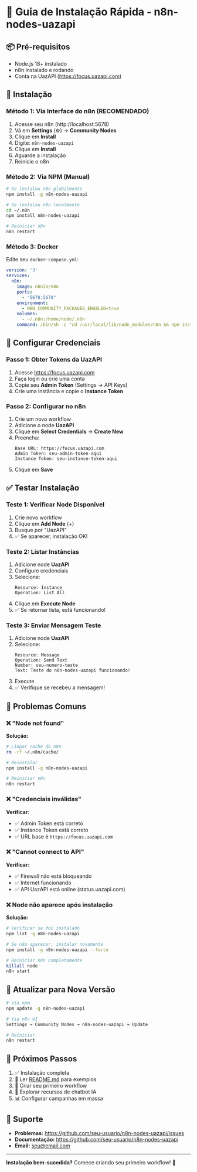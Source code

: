 # 🚀 Guia de Instalação Rápida - n8n-nodes-uazapi

## 📦 Pré-requisitos

- Node.js 18+ instalado
- n8n instalado e rodando
- Conta na UazAPI (https://focus.uazapi.com)

## 🔧 Instalação

### Método 1: Via Interface do n8n (RECOMENDADO)

1. Acesse seu n8n (http://localhost:5678)
2. Vá em **Settings** (⚙️) → **Community Nodes**
3. Clique em **Install**
4. Digite: `n8n-nodes-uazapi`
5. Clique em **Install**
6. Aguarde a instalação
7. Reinicie o n8n

### Método 2: Via NPM (Manual)

```bash
# Se instalou n8n globalmente
npm install -g n8n-nodes-uazapi

# Se instalou n8n localmente
cd ~/.n8n
npm install n8n-nodes-uazapi

# Reiniciar n8n
n8n restart
```

### Método 3: Docker

Edite seu `docker-compose.yml`:

```yaml
version: '3'
services:
  n8n:
    image: n8nio/n8n
    ports:
      - "5678:5678"
    environment:
      - N8N_COMMUNITY_PACKAGES_ENABLED=true
    volumes:
      - ~/.n8n:/home/node/.n8n
    command: /bin/sh -c "cd /usr/local/lib/node_modules/n8n && npm install n8n-nodes-uazapi && n8n start"
```

## 🔐 Configurar Credenciais

### Passo 1: Obter Tokens da UazAPI

1. Acesse https://focus.uazapi.com
2. Faça login ou crie uma conta
3. Copie seu **Admin Token** (Settings → API Keys)
4. Crie uma instância e copie o **Instance Token**

### Passo 2: Configurar no n8n

1. Crie um novo workflow
2. Adicione o node **UazAPI**
3. Clique em **Select Credentials** → **Create New**
4. Preencha:
   ```
   Base URL: https://focus.uazapi.com
   Admin Token: seu-admin-token-aqui
   Instance Token: seu-instance-token-aqui
   ```
5. Clique em **Save**

## ✅ Testar Instalação

### Teste 1: Verificar Node Disponível

1. Crie novo workflow
2. Clique em **Add Node** (+)
3. Busque por "UazAPI"
4. ✅ Se aparecer, instalação OK!

### Teste 2: Listar Instâncias

1. Adicione node **UazAPI**
2. Configure credenciais
3. Selecione:
   ```
   Resource: Instance
   Operation: List All
   ```
4. Clique em **Execute Node**
5. ✅ Se retornar lista, está funcionando!

### Teste 3: Enviar Mensagem Teste

1. Adicione node **UazAPI**
2. Selecione:
   ```
   Resource: Message
   Operation: Send Text
   Number: seu-numero-teste
   Text: Teste do n8n-nodes-uazapi funcionando!
   ```
3. Execute
4. ✅ Verifique se recebeu a mensagem!

## 🐛 Problemas Comuns

### ❌ "Node not found"

**Solução:**
```bash
# Limpar cache do n8n
rm -rf ~/.n8n/cache/

# Reinstalar
npm install -g n8n-nodes-uazapi

# Reiniciar n8n
n8n restart
```

### ❌ "Credenciais inválidas"

**Verificar:**
- ✅ Admin Token está correto
- ✅ Instance Token está correto
- ✅ URL base é `https://focus.uazapi.com`

### ❌ "Cannot connect to API"

**Verificar:**
- ✅ Firewall não está bloqueando
- ✅ Internet funcionando
- ✅ API UazAPI está online (status.uazapi.com)

### ❌ Node não aparece após instalação

**Solução:**
```bash
# Verificar se foi instalado
npm list -g n8n-nodes-uazapi

# Se não aparecer, instalar novamente
npm install -g n8n-nodes-uazapi --force

# Reiniciar n8n completamente
killall node
n8n start
```

## 🔄 Atualizar para Nova Versão

```bash
# Via npm
npm update -g n8n-nodes-uazapi

# Via n8n UI
Settings → Community Nodes → n8n-nodes-uazapi → Update

# Reiniciar
n8n restart
```

## 🚀 Próximos Passos

1. ✅ Instalação completa
2. 📖 Ler [README.md](README.md) para exemplos
3. 🎯 Criar seu primeiro workflow
4. 🤖 Explorar recursos de chatbot IA
5. 📊 Configurar campanhas em massa

## 💬 Suporte

- **Problemas:** https://github.com/seu-usuario/n8n-nodes-uazapi/issues
- **Documentação:** https://github.com/seu-usuario/n8n-nodes-uazapi
- **Email:** seu@email.com

---

**Instalação bem-sucedida?** Comece criando seu primeiro workflow! 🎉